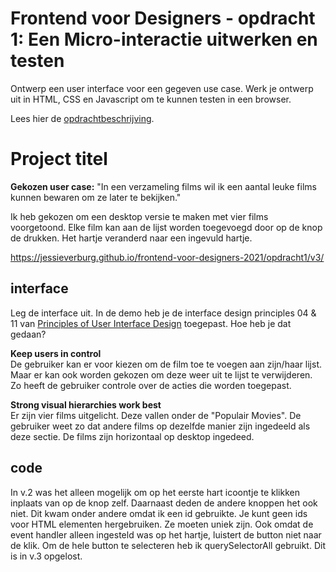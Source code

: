 # Frontend voor Designers - opdracht 1: Een Micro-interactie uitwerken en testen

Ontwerp een user interface voor een gegeven use case. Werk je ontwerp uit in HTML, CSS en Javascript om te kunnen testen in een browser.

Lees hier de [opdrachtbeschrijving](./opdrachtbeschrijving.md).


# Project titel

<b>Gekozen user case:</b> "In een verzameling films wil ik een aantal leuke films kunnen bewaren om ze later te bekijken."

Ik heb gekozen om een desktop versie te maken met vier films voorgetoond. Elke film kan aan de lijst worden toegevoegd door op de knop de drukken. Het hartje veranderd naar een ingevuld hartje. 

https://jessieverburg.github.io/frontend-voor-designers-2021/opdracht1/v3/

## interface
Leg de interface uit. In de demo heb je de interface design principles 04 & 11 van [Principles of User Interface Design](http://bokardo.com/principles-of-user-interface-design/) toegepast. Hoe heb je dat gedaan?

<b>Keep users in control</b><br>
De gebruiker kan er voor kiezen om de film toe te voegen aan zijn/haar lijst. Maar er kan ook worden gekozen om deze weer uit te lijst te verwijderen. Zo heeft de gebruiker controle over de acties die worden toegepast. 

<b>Strong visual hierarchies work best</b><br>
Er zijn vier films uitgelicht. Deze vallen onder de "Populair Movies". De gebruiker weet zo dat andere films op dezelfde manier zijn ingedeeld als deze sectie. De films zijn horizontaal op desktop ingedeed.

## code
In v.2 was het alleen mogelijk om op het eerste hart icoontje te klikken inplaats van op de knop zelf. Daarnaast deden de andere knoppen het ook niet. Dit kwam onder andere omdat ik een id gebruikte. Je kunt geen ids voor HTML elementen hergebruiken. Ze moeten uniek zijn. Ook omdat de event handler alleen ingesteld was op het hartje, luistert de button niet naar de klik. Om de hele button te selecteren heb ik querySelectorAll gebruikt. Dit is in v.3 opgelost. 

